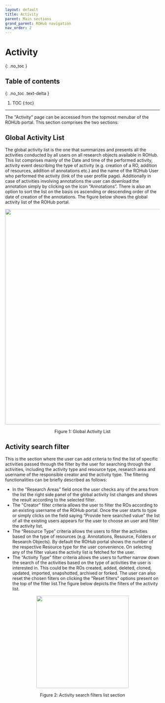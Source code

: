 ```yaml
---
layout: default
title: Activity
parent: Main sections
grand_parent: ROHub navigation
nav_order: 2
---
```

# Activity
{: .no_toc }
## Table of contents
{: .no_toc .text-delta }

1. TOC
{:toc}

---

The "Activity" page  can be accessed from the topmost menubar of the ROHUb portal. This section comprises the two sections:
## Global Activity List
The global activity list is the one that summarizes and presents all the activities conducted by all users on all research objects available in ROHub. This list comprises mainly of the Date and time of the performed activity, activity event describing the type of activity (e.g. creation of a RO, addition of resources, addition of annotations etc.) and the name of the ROHub User who performed the activity (link of the user profile page). Additionally in case of activities involving annotations the user can download the annotation simply by clicking on the icon “Annotations”. There is also an option to sort the list on the basis os ascending or descending order of the date of creation of the annotations. The figure below shows the global activity list of the ROHub portal.

<p align="center"> <img src="https://box.psnc.pl/f/9c6b44adff/?raw=1" width="700"> </p>
<div align="center"> Figure 1: Global Activity List </div>

## Activity search filter
This is the section where the user can add criteria to find the list of specific activities passed through the filter by the user for searching through the activities, including the activity type and resource type, research area and username of the responsible creator and the activity type. The filtering functionalities can be briefly described as follows:
* In the "Research Areas" field once the user checks any of the area from the list the right side panel of the global activity list changes and shows the result according to the selected filter.
* The "Creator" filter criteria allows the user to filter the ROs according to an existing username of the ROHub portal. Once the user starts to type or simply clicks on the field saying “Provide here searched value” the list of all the existing users appears for the user to choose an user and filter the activity list.
* The “Resource Type” criteria allows the users to filter the activities based on the type of resources (e.g. Annotations, Resource, Folders or Research Objects). By default the ROHub portal shows the number of the respective Resource type for the user convenience. On selecting any of the filter values the activity list is fetched for the user.
* The “Activity Type” filter criteria allows the users to further narrow down the search of the activities based on the type of activities the user is interested in. This could be the ROs created, added, deleted, cloned, updated, imported, snapshotted, archived or forked.
The user can also reset the chosen filters on clicking the "Reset filters" options present on the top of the filter list.The figure below depicts the filters of the activity list.

<p align="center"> <img src="https://box.psnc.pl/f/5cb039422a/?raw=1" width="300"> </p>
<div align="center"> Figure 2: Activity search filters list section </div>
